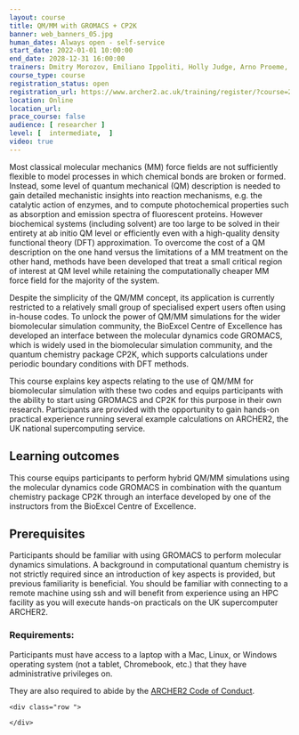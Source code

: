 ```yaml
---
layout: course
title: QM/MM with GROMACS + CP2K
banner: web_banners_05.jpg 
human_dates: Always open - self-service 
start_date: 2022-01-01 10:00:00
end_date: 2028-12-31 16:00:00
trainers: Dmitry Morozov, Emiliano Ippoliti, Holly Judge, Arno Proeme, and Julien Sindt
course_type: course
registration_status: open
registration_url: https://www.archer2.ac.uk/training/register/?course=220000-gromacs-self-service
location: Online
location_url:
prace_course: false
audience: [ researcher ]
level: [  intermediate,  ]
video: true
---
```



Most classical molecular mechanics (MM) force fields are not sufficiently flexible to model processes in which chemical bonds are broken or formed. Instead, some level of quantum mechanical (QM) description is needed to gain detailed mechanistic insights into reaction mechanisms, e.g. the catalytic action of enzymes, and to compute photochemical properties such as absorption and emission spectra of fluorescent proteins. However biochemical systems (including solvent) are too large to be solved in their entirety at ab initio QM level or efficiently even with a high-quality density functional theory (DFT) approximation. To overcome the cost of a QM description on the one hand versus the limitations of a MM treatment on the other hand, methods have been developed that treat a small critical region of interest at QM level while retaining the computationally cheaper MM force field for the majority of the system.

Despite the simplicity of the QM/MM concept, its application is currently restricted to a relatively small group of specialised expert users often using in-house codes. To unlock the power of QM/MM simulations for the wider biomolecular simulation community, the BioExcel Centre of Excellence has developed an interface between the molecular dynamics code GROMACS, which is widely used in the biomolecular simulation community, and the quantum chemistry package CP2K, which supports calculations under periodic boundary conditions with DFT methods.

This course explains key aspects relating to the use of QM/MM for biomolecular simulation with these two codes and equips participants with the ability to start using GROMACS and CP2K for this purpose in their own research. Participants are provided with the opportunity to gain hands-on practical experience running several example calculations on ARCHER2, the UK national supercomputing service.

## Learning outcomes

This course equips participants to perform hybrid QM/MM simulations using the molecular dynamics code GROMACS in combination with the quantum chemistry package CP2K through an interface developed by one of the instructors from the BioExcel Centre of Excellence.

## Prerequisites

Participants should be familiar with using GROMACS to perform molecular dynamics simulations. A background in computational quantum chemistry is not strictly required since an introduction of key aspects is provided, but previous familiarity is beneficial. You should be familiar with connecting to a remote machine using ssh and will benefit from experience using an HPC facility as you will execute hands-on practicals on the UK supercomputer ARCHER2.


### Requirements:

Participants must have access to a laptop with a Mac, Linux, or Windows operating system (not a tablet, Chromebook, etc.) that they have administrative privileges on.

They are also required to abide by the [ARCHER2  Code of Conduct](../../../about/policies/code-of-conduct.html). 




<section id="service">

<!-- 

<h2><a name="materials">Course materials</a></h2>
 -->


    <div class="row ">	

<!-- 		
      <div class="col-xs-6 col-sm-4">
        <a class="ar2_linkbox ar2_linkbox-green" 
          href="   ">
          <strong>Course materials</strong>         
        </a>
      </div>
 -->

<!--  
      <div class="col-xs-6 col-sm-4">
        <a class="ar2_linkbox ar2_linkbox-teal" 
          href="https://pad.archer2.ac.uk/p/NNNNNN-xxxxxxx">
          <strong>Course Chat</strong>       
        </a>
      </div>
		
 -->
 	</div>
		
		
					


<!-- 		
<h2><a name="videos">Videos</a></h2>

<h3>Session 1</h3>

<div>
	<iframe title="Video" width="560" height="315" src="https://www.youtube.com/embed/xxxxxxxxxxx" frameborder="0" allow="accelerometer; autoplay; encrypted-media; gyroscope; picture-in-picture" allowfullscreen></iframe>
</div>

 -->





<!-- 
<h2><a name="feedback">Feedback</a></h2>


    <div class="row ">	

      <div class="col-xs-6 col-sm-4">
        <a class="ar2_linkbox ar2_linkbox-teal" 

           href="../../feedback/?course=210000-openmp-self-service" 
 

		>
          <strong>Feedback</strong><br/>
          Please let us know what was great about this course and anything we can improve
        </a>
      </div>
    </div>
		
 -->		

 
</section>


